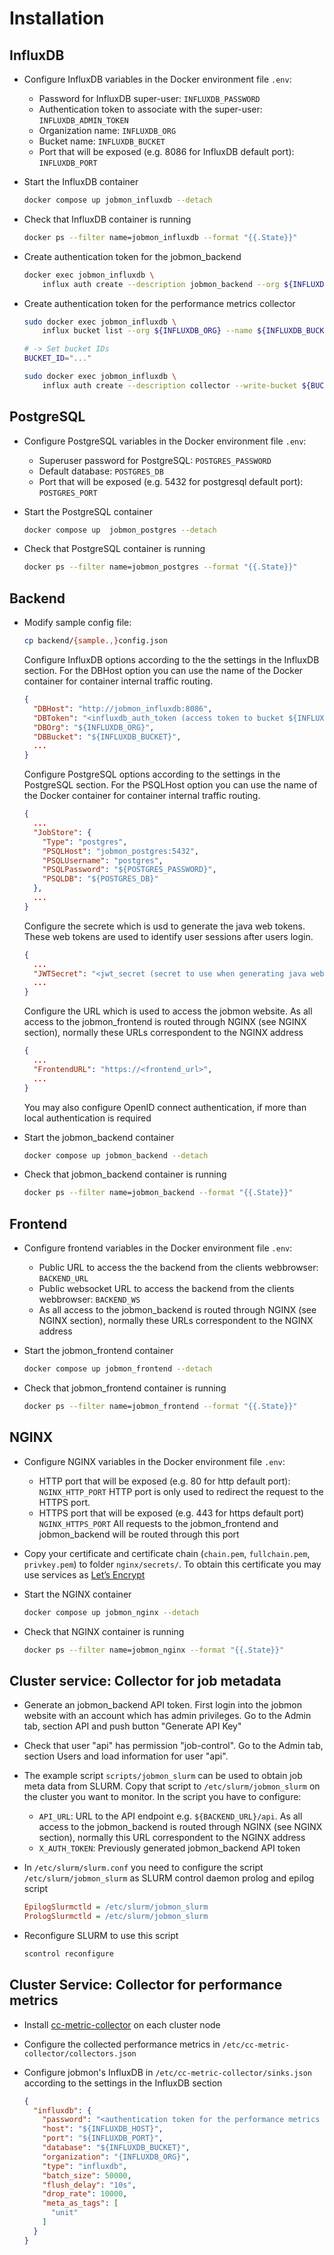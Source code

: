 # Installation

## InfluxDB

* Configure InfluxDB variables in the Docker environment file `.env`:
  * Password for InfluxDB super-user: `INFLUXDB_PASSWORD`
  * Authentication token to associate with the super-user: `INFLUXDB_ADMIN_TOKEN`
  * Organization name: `INFLUXDB_ORG`
  * Bucket name: `INFLUXDB_BUCKET`
  * Port that will be exposed (e.g. 8086 for InfluxDB default port): `INFLUXDB_PORT`
* Start the InfluxDB container

  ```bash
  docker compose up jobmon_influxdb --detach
  ```

* Check that InfluxDB container is running

  ```bash
  docker ps --filter name=jobmon_influxdb --format "{{.State}}"
  ```

* Create authentication token for the jobmon_backend

  ```bash
  docker exec jobmon_influxdb \
      influx auth create --description jobmon_backend --org ${INFLUXDB_ORG} --all-access
  ```

* Create authentication token for the performance metrics collector

  ```bash
  sudo docker exec jobmon_influxdb \
      influx bucket list --org ${INFLUXDB_ORG} --name ${INFLUXDB_BUCKET}

  # -> Set bucket IDs
  BUCKET_ID="..."

  sudo docker exec jobmon_influxdb \
      influx auth create --description collector --write-bucket ${BUCKET_ID} 
  ```

## PostgreSQL

* Configure PostgreSQL variables in the Docker environment file `.env`:
  * Superuser password for PostgreSQL: `POSTGRES_PASSWORD`
  * Default database: `POSTGRES_DB`
  * Port that will be exposed (e.g. 5432 for postgresql default port): `POSTGRES_PORT`
* Start the PostgreSQL container

  ```bash
  docker compose up  jobmon_postgres --detach
  ```

* Check that PostgreSQL container is running

  ```bash
  docker ps --filter name=jobmon_postgres --format "{{.State}}"
  ```

## Backend

* Modify sample config file:

  ```bash
  cp backend/{sample.,}config.json
  ```

  Configure InfluxDB options according to the the settings in the InfluxDB section. For the DBHost option you can use the name of the Docker container for container internal traffic routing.

  ```json
  {
    "DBHost": "http://jobmon_influxdb:8086",
    "DBToken": "<influxdb_auth_token (access token to bucket ${INFLUXDB_BUCKET}>",
    "DBOrg": "${INFLUXDB_ORG}",
    "DBBucket": "${INFLUXDB_BUCKET}",
    ...
  }
  ```

  Configure PostgreSQL options according to the settings in the PostgreSQL section. For the PSQLHost option you can use the name of the Docker container for container internal traffic routing.

  ```json
  {
    ...
    "JobStore": {
      "Type": "postgres",
      "PSQLHost": "jobmon_postgres:5432",
      "PSQLUsername": "postgres",
      "PSQLPassword": "${POSTGRES_PASSWORD}",
      "PSQLDB": "${POSTGRES_DB}"
    },
    ...
  }
  ```

  Configure the secrete which is usd to generate the java web tokens. These web tokens are used to identify user sessions after users login.

  ```json
  {
    ...
    "JWTSecret": "<jwt_secret (secret to use when generating java web tokens)>",
    ...
  }
  ```

  Configure the URL which is used to access the jobmon website. As all access to the jobmon_frontend is routed through NGINX (see NGINX section), normally these URLs correspondent to the NGINX address

  ```json
  {
    ...
    "FrontendURL": "https://<frontend_url>",
    ...
  }
  ```

  You may also configure OpenID connect authentication, if more than local authentication is required

* Start the jobmon_backend container

  ```bash
  docker compose up jobmon_backend --detach
  ```

* Check that jobmon_backend container is running

  ```bash
  docker ps --filter name=jobmon_backend --format "{{.State}}"
  ```

## Frontend

* Configure frontend variables in the Docker environment file `.env`:
  * Public URL to access the the backend from the clients webbrowser: `BACKEND_URL`
  * Public websocket URL to access the backend from the clients webbrowser: `BACKEND_WS`
  * As all access to the jobmon_backend is routed through NGINX (see NGINX section), normally these URLs correspondent to the NGINX address
* Start the jobmon_frontend container

  ```bash
  docker compose up jobmon_frontend --detach
  ```

* Check that jobmon_frontend container is running

  ```bash
  docker ps --filter name=jobmon_frontend --format "{{.State}}"
  ```

## NGINX

* Configure NGINX variables in the Docker environment file `.env`:
  * HTTP port that will be exposed (e.g. 80 for http default port): `NGINX_HTTP_PORT`
    HTTP port is only used to redirect the request to the HTTPS port.
  * HTTPS port that will be exposed (e.g. 443 for https default port) `NGINX_HTTPS_PORT`
    All requests to the jobmon_frontend and jobmon_backend will be routed through this port
* Copy your certificate and certificate chain (`chain.pem`, `fullchain.pem`, `privkey.pem`) to folder `nginx/secrets/`. To obtain this certificate you may use services as [Let’s Encrypt](https://letsencrypt.org)
* Start the NGINX container

  ```bash
  docker compose up jobmon_nginx --detach
  ```

* Check that NGINX container is running

  ```bash
  docker ps --filter name=jobmon_nginx --format "{{.State}}"
  ```

## Cluster service: Collector for job metadata

* Generate an jobmon_backend API token. First login into the jobmon website with an account which has admin privileges. Go to the Admin tab, section API and push button "Generate API Key"
* Check that user "api" has permission "job-control".
  Go to the Admin tab, section Users and load information for user "api".
* The example script `scripts/jobmon_slurm` can be used to obtain job meta data from SLURM. Copy that script to `/etc/slurm/jobmon_slurm` on the cluster you want to monitor. In the script you have to configure:
  * `API_URL`: URL to the API endpoint e.g. `${BACKEND_URL}/api`. As all access to the jobmon_backend is routed through NGINX (see NGINX section), normally this URL correspondent to the NGINX address
  * `X_AUTH_TOKEN`: Previously generated jobmon_backend API token
* In `/etc/slurm/slurm.conf` you need to configure the script `/etc/slurm/jobmon_slurm` as SLURM control daemon prolog and epilog script

  ```ini
  EpilogSlurmctld = /etc/slurm/jobmon_slurm
  PrologSlurmctld = /etc/slurm/jobmon_slurm
  ```

* Reconfigure SLURM to use this script

  ```bash
  scontrol reconfigure
  ```

## Cluster Service: Collector for performance metrics

* Install [cc-metric-collector](https://github.com/ClusterCockpit/cc-metric-collector) on each cluster node
* Configure the collected performance metrics in `/etc/cc-metric-collector/collectors.json`
* Configure jobmon's InfluxDB in `/etc/cc-metric-collector/sinks.json`
  according to the settings in the InfluxDB section

  ```json
  {
    "influxdb": {
      "password": "<authentication token for the performance metrics collector>",
      "host": "${INFLUXDB_HOST}",
      "port": "${INFLUXDB_PORT}",
      "database": "${INFLUXDB_BUCKET}",
      "organization": "{INFLUXDB_ORG}",
      "type": "influxdb",
      "batch_size": 50000,
      "flush_delay": "10s",
      "drop_rate": 10000,
      "meta_as_tags": [
        "unit"
      ]
    }
  }
  ```


